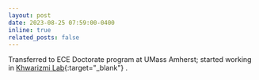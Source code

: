 ```yaml
---
layout: post
date: 2023-08-25 07:59:00-0400
inline: true
related_posts: false
---
```


Transferred to ECE Doctorate program at UMass Amherst; started working in [Khwarizmi Lab](https://khwarizmilab.github.io/){:target="_blank"} .